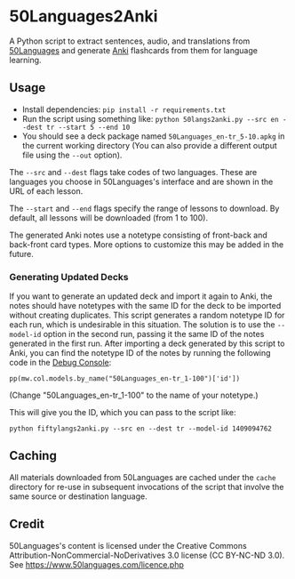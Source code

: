 # 50Languages2Anki

A Python script to extract sentences, audio, and translations from [50Languages](https://www.50languages.com/)
and generate [Anki](https://apps.ankiweb.net/) flashcards from them for language learning.

## Usage

- Install dependencies: `pip install -r requirements.txt`
- Run the script using something like: `python 50langs2anki.py --src en --dest tr --start 5 --end 10`
- You should see a deck package named `50Languages_en-tr_5-10.apkg` in the current working directory (You can also provide a different output file using the `--out` option).

The `--src` and `--dest` flags take codes of two languages.
These are languages you choose in 50Languages's interface and are shown in the URL of each lesson.

The `--start` and `--end` flags specify the range of lessons to download. 
By default, all lessons will be downloaded (from 1 to 100).

The generated Anki notes use a notetype consisting of front-back and back-front card types.
More options to customize this may be added in the future.

### Generating Updated Decks

If you want to generate an updated deck and import it again to Anki,
the notes should have notetypes with the same ID for the deck to be imported without creating duplicates.
This script generates a random notetype ID for each run, which is undesirable in this situation.
The solution is to use the `--model-id` option in the second run, passing it the same ID of the notes
generated in the first run. After importing a deck generated by this script to Anki,
you can find the notetype ID of the notes by running the following code in the [Debug Console](https://docs.ankiweb.net/misc.html#debug-console):

```
pp(mw.col.models.by_name("50Languages_en-tr_1-100")['id'])
```

(Change "50Languages_en-tr_1-100" to the name of your notetype.)

This will give you the ID, which you can pass to the script like:

```
python fiftylangs2anki.py --src en --dest tr --model-id 1409094762
```

## Caching

All materials downloaded from 50Languages are cached under the `cache` directory for re-use in subsequent
invocations of the script that involve the same source or destination language.

## Credit

50Languages's content is licensed under the Creative Commons Attribution-NonCommercial-NoDerivatives 3.0 license (CC BY-NC-ND 3.0).
See https://www.50languages.com/licence.php
